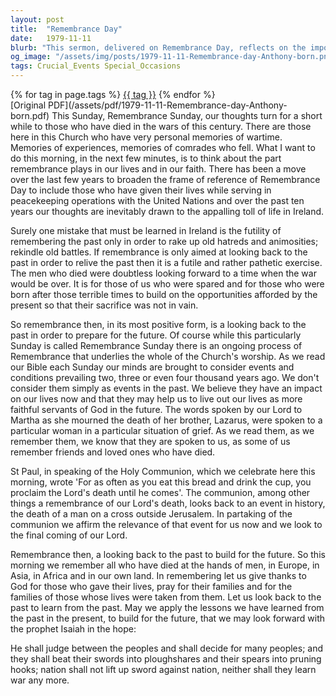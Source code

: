 ```yaml
---
layout: post
title:  "Remembrance Day"
date:   1979-11-11
blurb: "This sermon, delivered on Remembrance Day, reflects on the importance of remembering those who have died in wars and conflicts. It emphasizes the need to learn from the past and apply those lessons to the present and future, to avoid repeating the same mistakes. The sermon also discusses the role of remembrance in the Church's worship and the impact of past events on our current lives."
og_image: "/assets/img/posts/1979-11-11-Remembrance-day-Anthony-born.png"
tags: Crucial_Events Special_Occasions
---    
```

<div class="tag-pills">
    {% for tag in page.tags %}
    <a href="{{ site.baseurl }}/tag/{{ tag | slugify }}" class="tag-pill">{{ tag }}</a>
    {% endfor %}
</div>
[Original PDF](/assets/pdf/1979-11-11-Remembrance-day-Anthony-born.pdf)
This Sunday, Remembrance Sunday, our thoughts turn for a short while to those who have died in the wars of this century. There are those here in this Church who have very personal memories of wartime. Memories of experiences, memories of comrades who fell. What I want to do this morning, in the next few minutes, is to think about the part remembrance plays in our lives and in our faith. There has been a move over the last few years to broaden the frame of reference of Remembrance Day to include those who have given their lives while serving in peacekeeping operations with the United Nations and over the past ten years our thoughts are inevitably drawn to the appalling toll of life in Ireland.

Surely one mistake that must be learned in Ireland is the futility of remembering the past only in order to rake up old hatreds and animosities; rekindle old battles. If remembrance is only aimed at looking back to the past in order to relive the past then it is a futile and rather pathetic exercise. The men who died were doubtless looking forward to a time when the war would be over. It is for those of us who were spared and for those who were born after those terrible times to build on the opportunities afforded by the present so that their sacrifice was not in vain.

So remembrance then, in its most positive form, is a looking back to the past in order to prepare for the future. Of course while this particularly Sunday is called Remembrance Sunday there is an ongoing process of Remembrance that underlies the whole of the Church's worship. As we read our Bible each Sunday our minds are brought to consider events and conditions prevailing two, three or even four thousand years ago. We don't consider them simply as events in the past. We believe they have an impact on our lives now and that they may help us to live out our lives as more faithful servants of God in the future. The words spoken by our Lord to Martha as she mourned the death of her brother, Lazarus, were spoken to a particular woman in a particular situation of grief. As we read them, as we remember them, we know that they are spoken to us, as some of us remember friends and loved ones who have died.

St Paul, in speaking of the Holy Communion, which we celebrate here this morning, wrote 'For as often as you eat this bread and drink the cup, you proclaim the Lord's death until he comes'. The communion, among other things a remembrance of our Lord's death, looks back to an event in history, the death of a man on a cross outside Jerusalem. In partaking of the communion we affirm the relevance of that event for us now and we look to the final coming of our Lord.

Remembrance then, a looking back to the past to build for the future. So this morning we remember all who have died at the hands of men, in Europe, in Asia, in Africa and in our own land. In remembering let us give thanks to God for those who gave their lives, pray for their families and for the families of those whose lives were taken from them. Let us look back to the past to learn from the past. May we apply the lessons we have learned from the past in the present, to build for the future, that we may look forward with the prophet Isaiah in the hope:

He shall judge between the peoples and shall decide for many peoples; and they shall beat their swords into ploughshares and their spears into pruning hooks; nation shall not lift up sword against nation, neither shall they learn war any more.
